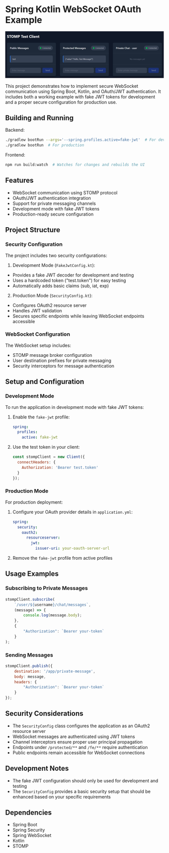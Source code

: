 # Spring Kotlin WebSocket OAuth Example

![Project Screenshot](docs/assets/ss-ui.png)

This project demonstrates how to implement secure WebSocket communication using Spring Boot, Kotlin, and OAuth/JWT authentication. It includes both a working example with fake JWT tokens for development and a proper secure configuration for production use.

## Building and Running

Backend:
```bash
./gradlew bootRun --args='--spring.profiles.active=fake-jwt'  # For development
./gradlew bootRun  # For production
```

Frontend:
```bash
npm run build:watch  # Watches for changes and rebuilds the UI
```

## Features

- WebSocket communication using STOMP protocol
- OAuth/JWT authentication integration
- Support for private messaging channels
- Development mode with fake JWT tokens
- Production-ready secure configuration

## Project Structure

### Security Configuration

The project includes two security configurations:

1. Development Mode (`FakeJwtConfig.kt`):
  - Provides a fake JWT decoder for development and testing
  - Uses a hardcoded token ("test.token") for easy testing
  - Automatically adds basic claims (sub, iat, exp)

2. Production Mode (`SecurityConfig.kt`):
  - Configures OAuth2 resource server
  - Handles JWT validation
  - Secures specific endpoints while leaving WebSocket endpoints accessible

### WebSocket Configuration

The WebSocket setup includes:

- STOMP message broker configuration
- User destination prefixes for private messaging
- Security interceptors for message authentication

## Setup and Configuration

### Development Mode

To run the application in development mode with fake JWT tokens:

1. Enable the `fake-jwt` profile:
   ```yaml
   spring:
     profiles:
       active: fake-jwt
   ```

2. Use the test token in your client:
   ```javascript
   const stompClient = new Client({
     connectHeaders: {
       Authorization: 'Bearer test.token'
     }
   });
   ```

### Production Mode

For production deployment:

1. Configure your OAuth provider details in `application.yml`:
   ```yaml
   spring:
     security:
       oauth2:
         resourceserver:
           jwt:
             issuer-uri: your-oauth-server-url
   ```

2. Remove the `fake-jwt` profile from active profiles

## Usage Examples


### Subscribing to Private Messages

```javascript
stompClient.subscribe(
    `/user/${username}/chat/messages`,
    (message) => {
        console.log(message.body);
    },
    {
        "Authorization": `Bearer your-token`
    }
);
```

### Sending Messages

```javascript
stompClient.publish({
    destination: '/app/private-message',
    body: message,
    headers: {
        "Authorization": `Bearer your-token`
    }
});
```

## Security Considerations

- The `SecurityConfig` class configures the application as an OAuth2 resource server
- WebSocket messages are authenticated using JWT tokens
- Channel interceptors ensure proper user principal propagation
- Endpoints under `/protected/**` and `/fe/**` require authentication
- Public endpoints remain accessible for WebSocket connections

## Development Notes

- The fake JWT configuration should only be used for development and testing
- The `SecurityConfig` provides a basic security setup that should be enhanced based on your specific requirements

## Dependencies

- Spring Boot
- Spring Security
- Spring WebSocket
- Kotlin
- STOMP